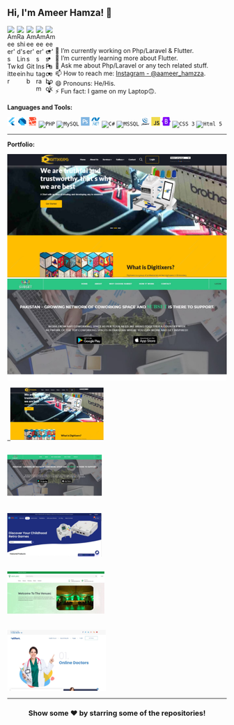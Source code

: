 ## Hi, I'm Ameer Hamza! 👋

<a href="https://twitter.com/ameerhamza006">
  <img align="left" alt="Ameeer's Twitter" width="22px" src="https://cdn.jsdelivr.net/npm/simple-icons@v3/icons/twitter.svg" />
</a>
<a href="https://linkedin.com/in/ameerhamza006">
  <img align="left" alt="Rashid's Linkdein" width="22px" src="https://cdn.jsdelivr.net/npm/simple-icons@v3/icons/linkedin.svg" />
</a>
<a href="https://github.com/ameerhamza006">
  <img align="left" alt="Ameeer's Github" width="22px" src="https://cdn.jsdelivr.net/npm/simple-icons@v3/icons/github.svg" />
</a>

<a href="https://instagram.com/aameer_hamzza/">
  <img align="left" alt="Ameeer's Instagram" width="22px" src="https://cdn.jsdelivr.net/npm/simple-icons@v3/icons/instagram.svg" />
</a>
<a href="https://www.facebook.com/ameerhamza006/">
  <img align="left" alt="Ameeer's Facebook" width="22px" src="https://cdn.jsdelivr.net/npm/simple-icons@v3/icons/facebook.svg" />
</a>

<br/>
<br/>

- 🔭 I’m currently working on Php/Laravel & Flutter.
- 🌱 I’m currently learning more about Flutter.
- 💬 Ask me about Php/Laravel or any tech related stuff.
- 📫 How to reach me: [Instagram - @aameer_hamzza](https://instagram.com/aameer_hamzza/).
- 😄 Pronouns: He/His.
- ⚡ Fun fact: I game on my Laptop🙃.



**Languages and Tools:**  

<code><img height="20" title="Flutter" src="https://raw.githubusercontent.com/github/explore/80688e429a7d4ef2fca1e82350fe8e3517d3494d/topics/flutter/flutter.png"></code>
<code><img height="20" title="Dart" src="https://raw.githubusercontent.com/github/explore/80688e429a7d4ef2fca1e82350fe8e3517d3494d/topics/dart/dart.png"></code>
<code><img height="20" title="Laravel 8" src="https://raw.githubusercontent.com/devicons/devicon/00f02ef57fb7601fd1ddcc2fe6fe670fef3ae3e4/icons/laravel/laravel-plain-wordmark.svg"></code>
<code><img height="20" title="PHP" src="https://raw.githubusercontent.com/abranhe/programming-languages-logos/master/src/php/php.png"></code> 
<code><img height="20" title="MySQL" src="https://pngimg.com/uploads/mysql/mysql_PNG6.png"></code>
<code><img height="20" title="Photoshop" src="https://raw.githubusercontent.com/devicons/devicon/00f02ef57fb7601fd1ddcc2fe6fe670fef3ae3e4/icons/photoshop/photoshop-plain.svg"></code>
<code><img height="20" title="Asp.Net/MVC" src="https://raw.githubusercontent.com/devicons/devicon/00f02ef57fb7601fd1ddcc2fe6fe670fef3ae3e4/icons/dot-net/dot-net-plain-wordmark.svg"></code>
<code><img height="20" title="C#" src="https://raw.githubusercontent.com/abranhe/programming-languages-logos/master/src/csharp/csharp.png"></code>
<code><img height="20" title="MSSQL" src="https://w7.pngwing.com/pngs/286/519/png-transparent-microsoft-azure-sql-database-microsoft-sql-server-azure-sql-data-warehouse-logo-text-logo-microsoft-azure.png"></code>
<code><img height="20" title="Jquery" src="https://raw.githubusercontent.com/devicons/devicon/00f02ef57fb7601fd1ddcc2fe6fe670fef3ae3e4/icons/jquery/jquery-original-wordmark.svg"></code>
<code><img height="20" title="Javascript" src="https://raw.githubusercontent.com/github/explore/80688e429a7d4ef2fca1e82350fe8e3517d3494d/topics/javascript/javascript.png"></code> 
<code><img height="20" title="Bootstrap 4" src="https://raw.githubusercontent.com/devicons/devicon/00f02ef57fb7601fd1ddcc2fe6fe670fef3ae3e4/icons/bootstrap/bootstrap-original.svg"></code>
<code><img height="20" title="CSS 3" src="https://raw.githubusercontent.com/abranhe/programming-languages-logos/master/src/css/css.png"></code>
<code><img height="20" title="Html 5" src="https://raw.githubusercontent.com/abranhe/programming-languages-logos/master/src/html/html.png"></code>

<hr>

**Portfolio:**  

![](https://raw.githubusercontent.com/ameerhamza006/ameerhamza006/main/porfolio/digi.png)
![](https://raw.githubusercontent.com/ameerhamza006/ameerhamza006/main/porfolio/subset.JPG)

<div style="width: 100% ;">
<code><a href="https://digitixers.baxkit.com/"> <img height="120" title="Digitizing Website + ERP System" src="https://raw.githubusercontent.com/ameerhamza006/ameerhamza006/main/porfolio/digi.png"></a></code>

<code><a href="https://subset.silver-ox.com/"> <img height="100" title="Co-Working Website + Mobile Api" src="https://raw.githubusercontent.com/ameerhamza006/ameerhamza006/main/porfolio/subset.JPG"></a></code>
  <div>

<code><a href="https://check.silver-ox.com/"> <img height="100" title="Ecommerce Website" src="https://raw.githubusercontent.com/ameerhamza006/ameerhamza006/main/porfolio/retro.JPG"></a></code>

<code><a href="http://venuec.citizenexpress.pk/"> <img height="100" title="Venuuec Website + Mobile Api" src="https://raw.githubusercontent.com/ameerhamza006/ameerhamza006/main/porfolio/venuce.JPG"></a></code>

<code><a href="http://docter.beautipe.com/"> <img height="140" title="Doctor Website " src="https://raw.githubusercontent.com/ameerhamza006/ameerhamza006/main/porfolio/doctor.JPG"></a></code>


<center>
<hr>

<div align="center">

### Show some ❤️ by starring some of the repositories!

</div>
